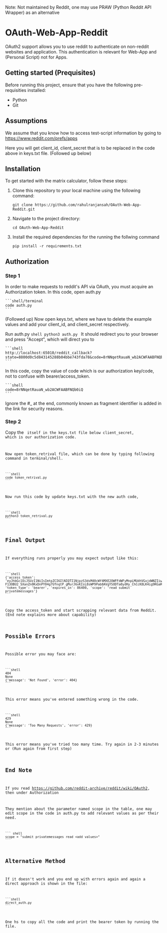 Note: Not maintained by Reddit, one may use PRAW (Python Reddit API Wrapper) as an alternative

# OAuth-Web-App-Reddit

OAuth2 support allows you to use reddit to authenticate on non-reddit websites and application. This authentication is relevant for Web-App and (Personal Script) not for Apps.

## Getting started (Prequisites)

Before running this project, ensure that you have the following pre-requisities installed:

- Python
- Git

## Assumptions

We assume that you know how to access test-script information by going to https://www.reddit.com/prefs/apps

Here you will get client_id, client_secret that is to be replaced in the code above in keys.txt file. (Followed up below)

## Installation

To get started with the matrix calculator, follow these steps:

1. Clone this repository to your local machine using the following command:

   ```shell/terminal
   git clone https://github.com/rahulranjansah/OAuth-Web-App-Reddit.git
    ```
2. Navigate to the project directory:

   ```shell/terminal
   cd OAuth-Web-App-Reddit
   ```
3. Install the required dependencies for the running the follwing command
    ```shell/terminal
    pip install -r requirements.txt
    ```

## Authorization

### Step 1

In order to make requests to reddit's API via OAuth, you must acquire an Authorization token. In this code, open auth.py

    ```shell/terminal
    code auth.py
    ```
(Followed up) Now open keys.txt, where we have to delete the example values and add your client_id, and client_secret respectively.

Run auth.py
    ```shell
    python3 auth.py
    ```
It should redirect you to your browser and press "Accept", which will direct you to

    ```shell
    http://localhost:65010/reddit_callback?state=8800d0c5d843145288b04bbe743fda78&code=8rNNqetRauaN_wb2ACWFAABFNQb0iQ#_
    ```
In this code, copy the value of code which is our authorization key/code, not to confuse with bearer/access_token.

    ```shell
    code=8rNNqetRauaN_wb2ACWFAABFNQb0iQ
    ```
Ignore the #_ at the end, commonly known as fragment identifier is added in the link for security reasons.

### Step 2

Copy the <code> itself in the keys.txt file below client_secret, which is our authorization code.

Now open token_retrival file, which can be done by typing following command in terminal/shell.

    ```shell
    code token_retrival.py
    ```
Now run this code by update keys.txt with the new auth code,

    ```shell
    python3 token_retrival.py
    ```

## Final Output

If everything runs properly you may expect output like this:

    ```shell
    {'access_token': 'eyJhbGciOiJSUzI1NiIsImtpZCI6IlNIQTI1NjpzS3dsM40cWY4MXE2OWFFdWFyMnpLMUdhVGxjdWNZIiwidHlwIjoiSldUIn0.eyJzdWIiOiJ1c2VyIiwiZXhwIjoxNzEwMjA1MzA1LjA3MDQyMSwiaWF0IjoxNzEwMTE4OTA1LjA3MDQyMSwianRpIjoia2ZWb3RkYmFyTExvaXBPVGZTcG1CT2xjT19heFFRIiwiY2lkIjoielM0ZzRqdU1ZMFFfN3EtTWlacjROZyIsImxpZCI6InQyX2Nscjd3ZzVsIiwidDJfY2xyN3dnNWwiLV4UjBsRXFMazNLelN4UjBsRXFLTW9zU3l4SnpVMHRMazVNVHkxV2lnVUVBQURfXzlWVERHQSIsImZsbyI6OH0.n6B4bpjtAnl4zC0LxJaasZn2Fo8NbgKwD04r8tvcgp9gackdXmn0dR5olkuR4hQEh-F13OBU2_5XanZn0KxDnPY04g7UfnqtP_gMurJ6vKIsL8sWP9Pab8AVgYSODTa0ydHy_ChCcK8LK4ig9RGaRNU6V8246i8XdyZFCtPZklG_knOQBUdUXoz5YNQPKj6XoXWvSUP9pbfVGpcjYJdXnT3adNjPydCkOKptg', 'token_type': 'bearer', 'expires_in': 86400, 'scope': 'read submit privatemessages'}
    ```

Copy the access_token and start scrapping relevant data from Reddit. (End note explains more about capability)

## Possible Errors

Possible error you may face are:

    ```shell
    404
    None
    {'message': 'Not Found', 'error': 404}
    ```
This error means you've entered something wrong in the code.

    ```shell
    429
    None
    {'message': 'Too Many Requests', 'error': 429}
    ```
This error means you've tried too many time. Try again in 2-3 minutes or (Run again from first step)

## End Note

If you read https://github.com/reddit-archive/reddit/wiki/OAuth2, then under Authorization

They mention about the parameter named scope in the table, one may edit scope in the code in auth.py to add relevant values as per their need.
    
    ``` shell
    scope = "submit privatemessages read <add values>"
    ```

## Alternative Method
If it doesn't work and you end up with errors again and again a direct approach is shown in the file:

    ```shell
    direct_auth.py
    ```
One hs to copy all the code and print the bearer token by running the file.


